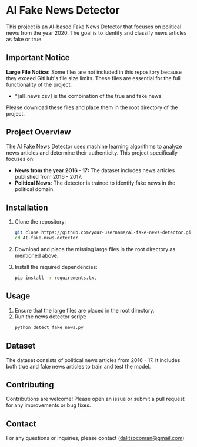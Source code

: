 # AI Fake News Detector

This project is an AI-based Fake News Detector that focuses on political news from the year 2020. The goal is to identify and classify news articles as fake or true.

## Important Notice

**Large File Notice:** Some files are not included in this repository because they exceed GitHub's file size limits. These files are essential for the full functionality of the project.
- *[all_news.csv] is the combination of the true and fake news

Please download these files and place them in the root directory of the project.

## Project Overview

The AI Fake News Detector uses machine learning algorithms to analyze news articles and determine their authenticity. This project specifically focuses on:

- **News from the year 2016 - 17:** The dataset includes news articles published from 2016 - 2017.
- **Political News:** The detector is trained to identify fake news in the political domain.

## Installation

1. Clone the repository:
    ```sh
    git clone https://github.com/your-username/AI-fake-news-detector.git
    cd AI-fake-news-detector
    ```

2. Download and place the missing large files in the root directory as mentioned above.

3. Install the required dependencies:
    ```sh
    pip install -r requirements.txt
    ```

## Usage

1. Ensure that the large files are placed in the root directory.
2. Run the news detector script:
    ```sh
    python detect_fake_news.py
    ```

## Dataset

The dataset consists of political news articles from 2016 - 17. It includes both true and fake news articles to train and test the model.

## Contributing

Contributions are welcome! Please open an issue or submit a pull request for any improvements or bug fixes.

## Contact

For any questions or inquiries, please contact (dalitsocoman@gmail.com)
